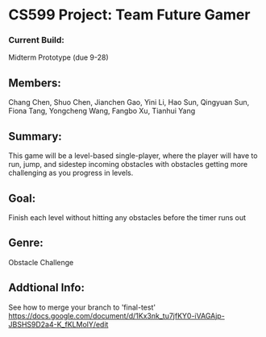 # CS599 Project: Team Future Gamer

### Current Build:
Midterm Prototype (due 9-28)

## Members:

Chang Chen,
Shuo Chen,
Jianchen Gao,
Yini Li,
Hao Sun,
Qingyuan Sun,
Fiona Tang,
Yongcheng Wang,
Fangbo Xu,
Tianhui Yang

## Summary:
This game will be a level-based single-player, where the player will have to run, jump, and sidestep incoming obstacles with obstacles getting more challenging as you progress in levels. 

## Goal: 
Finish each level without hitting any obstacles before the timer runs out

## Genre: 
Obstacle Challenge

## Addtional Info:
See how to merge your branch to 'final-test'
https://docs.google.com/document/d/1Kx3nk_tu7jfKY0-iVAGAjp-JBSHS9D2a4-K_fKLMolY/edit

